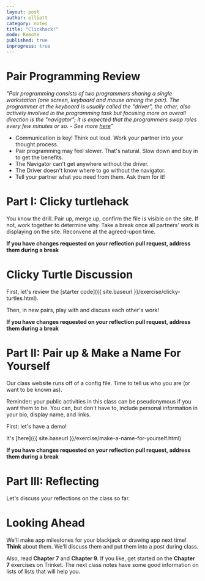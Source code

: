 ```yaml
---
layout: post
author: elliott
category: notes
title: "Clickhack!"
mode: Remote
published: true
inprogress: true
---
```



# Pair Programming Review

*"Pair programming consists of two programmers sharing a single workstation (one screen, keyboard and mouse among the pair). The programmer at the keyboard is usually called the "driver", the other, also actively involved in the programming task but focusing more on overall direction is the "navigator"; it is expected that the programmers swap roles every few minutes or so. - See more [here](http://guide.agilealliance.org/guide/pairing.html)"*

* Communication is key!  Think out loud.  Work your partner into your thought process.
* Pair programming may feel slower.  That's natural.  Slow down and buy in to get the benefits.
* The Navigator can't get anywhere without the driver.
* The Driver doesn't know where to go without the navigator.
* Tell your partner what you need from them.  Ask them for it!

# Part I: Clicky turtlehack

You know the drill.  Pair up, merge up, confirm the file is visible on the site. If not, work together to determine why. Take a break once all partners' work is displaying on the site. Reconvene at the agreed-upon time.

**If you have changes requested on your reflection pull request, address them during a break**

# Clicky Turtle Discussion

First, let's review the [starter code]({{ site.baseurl }}/exercise/clicky-turtles.html).

Then, in new pairs, play with and discuss each other's work!


**If you have changes requested on your reflection pull request, address them during a break**

# Part II: Pair up & Make a Name For Yourself

Our class website runs off of a config file.  Time to tell us who you are (or want to be known as).

Reminder: your public activities in this class can be pseudonymous if you want them to be. You can, but don't have to, include personal information in your bio, display name, and links.

First: let's have a demo!

It's [here]({{ site.baseurl }}/exercise/make-a-name-for-yourself.html)

**If you have changes requested on your reflection pull request, address them during a break**

# Part III: Reflecting

Let's discuss your reflections on the class so far.

# Looking Ahead

We'll make app milestones for your blackjack or drawing app next time!  **Think** about them.  We'll discuss them and put them into a post during class.

Also, read **Chapter 7** and **Chapter 9**. If you like, get started on the **Chapter 7** exercises on Trinket. The next class notes have some good information on lists of lists that will help you.